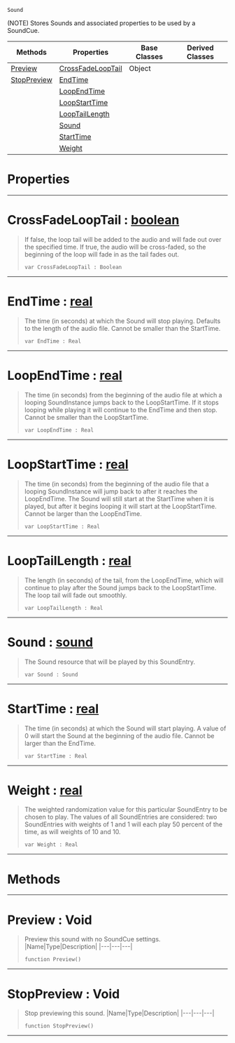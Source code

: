  `Sound`

(NOTE) Stores Sounds and associated properties to be used by a SoundCue.

|Methods|Properties|Base Classes|Derived Classes|
|---|---|---|---|
|[ Preview](https://github.com/ArendDanielek/ZeroDocsTest/blob/master/code_reference/class_reference/soundentry.markdown#preview-void)|[ CrossFadeLoopTail](https://github.com/ArendDanielek/ZeroDocsTest/blob/master/code_reference/class_reference/soundentry.markdown#crossfadelooptail-zero-e)|Object| |
|[ StopPreview](https://github.com/ArendDanielek/ZeroDocsTest/blob/master/code_reference/class_reference/soundentry.markdown#stoppreview-void)|[ EndTime](https://github.com/ArendDanielek/ZeroDocsTest/blob/master/code_reference/class_reference/soundentry.markdown#endtime-zero-engine-docu)| | |
| |[ LoopEndTime](https://github.com/ArendDanielek/ZeroDocsTest/blob/master/code_reference/class_reference/soundentry.markdown#loopendtime-zero-engine)| | |
| |[ LoopStartTime](https://github.com/ArendDanielek/ZeroDocsTest/blob/master/code_reference/class_reference/soundentry.markdown#loopstarttime-zero-engin)| | |
| |[ LoopTailLength](https://github.com/ArendDanielek/ZeroDocsTest/blob/master/code_reference/class_reference/soundentry.markdown#looptaillength-zero-engi)| | |
| |[ Sound](https://github.com/ArendDanielek/ZeroDocsTest/blob/master/code_reference/class_reference/soundentry.markdown#sound-zero-engine-docume)| | |
| |[ StartTime](https://github.com/ArendDanielek/ZeroDocsTest/blob/master/code_reference/class_reference/soundentry.markdown#starttime-zero-engine-do)| | |
| |[ Weight](https://github.com/ArendDanielek/ZeroDocsTest/blob/master/code_reference/class_reference/soundentry.markdown#weight-zero-engine-docum)| | |


 #  Properties


---  
 #  CrossFadeLoopTail : [boolean](https://github.com/ArendDanielek/ZeroDocsTest/blob/master/code_reference/zilch_base_types/boolean.markdown)

> If false, the loop tail will be added to the audio and will fade out over the specified time. If true, the audio will be cross-faded, so the beginning of the loop will fade in as the tail fades out.
> ``` lang=cpp, name=Zilch
> var CrossFadeLoopTail : Boolean


---  
 #  EndTime : [real](https://github.com/ArendDanielek/ZeroDocsTest/blob/master/code_reference/zilch_base_types/real.markdown)

> The time (in seconds) at which the Sound will stop playing. Defaults to the length of the audio file. Cannot be smaller than the StartTime.
> ``` lang=cpp, name=Zilch
> var EndTime : Real


---  
 #  LoopEndTime : [real](https://github.com/ArendDanielek/ZeroDocsTest/blob/master/code_reference/zilch_base_types/real.markdown)

> The time (in seconds) from the beginning of the audio file at which a looping SoundInstance jumps back to the LoopStartTime. If it stops looping while playing it will continue to the EndTime and then stop. Cannot be smaller than the LoopStartTime.
> ``` lang=cpp, name=Zilch
> var LoopEndTime : Real


---  
 #  LoopStartTime : [real](https://github.com/ArendDanielek/ZeroDocsTest/blob/master/code_reference/zilch_base_types/real.markdown)

> The time (in seconds) from the beginning of the audio file that a looping SoundInstance will jump back to after it reaches the LoopEndTime. The Sound will still start at the StartTime when it is played, but after it begins looping it will start at the LoopStartTime. Cannot be larger than the LoopEndTime.
> ``` lang=cpp, name=Zilch
> var LoopStartTime : Real


---  
 #  LoopTailLength : [real](https://github.com/ArendDanielek/ZeroDocsTest/blob/master/code_reference/zilch_base_types/real.markdown)

> The length (in seconds) of the tail, from the LoopEndTime, which will continue to play after the Sound jumps back to the LoopStartTime. The loop tail will fade out smoothly.
> ``` lang=cpp, name=Zilch
> var LoopTailLength : Real


---  
 #  Sound : [sound](https://github.com/ArendDanielek/ZeroDocsTest/blob/master/code_reference/class_reference/sound.markdown)

> The Sound resource that will be played by this SoundEntry.
> ``` lang=cpp, name=Zilch
> var Sound : Sound


---  
 #  StartTime : [real](https://github.com/ArendDanielek/ZeroDocsTest/blob/master/code_reference/zilch_base_types/real.markdown)

> The time (in seconds) at which the Sound will start playing. A value of 0 will start the Sound at the beginning of the audio file. Cannot be larger than the EndTime.
> ``` lang=cpp, name=Zilch
> var StartTime : Real


---  
 #  Weight : [real](https://github.com/ArendDanielek/ZeroDocsTest/blob/master/code_reference/zilch_base_types/real.markdown)

> The weighted randomization value for this particular SoundEntry to be chosen to play. The values of all SoundEntries are considered: two SoundEntries with weights of 1 and 1 will each play 50 percent of the time, as will weights of 10 and 10.
> ``` lang=cpp, name=Zilch
> var Weight : Real


---  
 #  Methods


---  
 #  Preview : Void

> Preview this sound with no SoundCue settings.
> |Name|Type|Description|
> |---|---|---|
> ``` lang=cpp, name=Zilch
> function Preview()
> ``` 


---  
 #  StopPreview : Void

> Stop previewing this sound.
> |Name|Type|Description|
> |---|---|---|
> ``` lang=cpp, name=Zilch
> function StopPreview()
> ``` 


---  
 
  
  
  
  
  
  
  

 